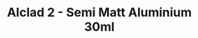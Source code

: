 ---
layout: product
title: "Alclad 2 - Semi Matt Aluminium 30ml"
price: "TBA" 
desc: "Metalizer boja"
img_path: "/assets/img/ALC116.webp"
brand: "N/A"
available: false
special_offer: false
new: false
soon: false
cat: "040000"
subcat: "040300"
subsubcat: "0N/A"
sifra: "ALC116"
popular: false
spec: false
---